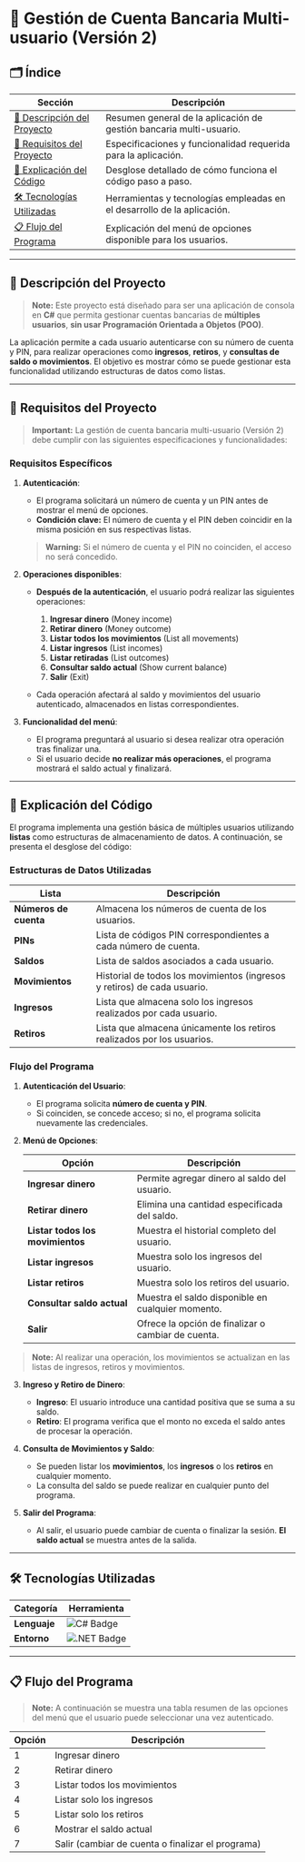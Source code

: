 # 🌟 **Gestión de Cuenta Bancaria Multi-usuario (Versión 2)**

## 🗂️ Índice

| Sección                                      | Descripción                                                                 |
|----------------------------------------------|-----------------------------------------------------------------------------|
| [📄 Descripción del Proyecto](#📄-descripción-del-proyecto) | Resumen general de la aplicación de gestión bancaria multi-usuario.          |
| [📜 Requisitos del Proyecto](#📜-requisitos-del-proyecto)  | Especificaciones y funcionalidad requerida para la aplicación.               |
| [📝 Explicación del Código](#📝-explicación-del-código)    | Desglose detallado de cómo funciona el código paso a paso.                   |
| [🛠️ Tecnologías Utilizadas](#🛠️-tecnologías-utilizadas) | Herramientas y tecnologías empleadas en el desarrollo de la aplicación.      |
| [📋 Flujo del Programa](#📋-flujo-del-programa)           | Explicación del menú de opciones disponible para los usuarios.               |

---

## 📄 Descripción del Proyecto

> **Note:** Este proyecto está diseñado para ser una aplicación de consola en **C#** que permita gestionar cuentas bancarias de **múltiples usuarios**, **sin usar Programación Orientada a Objetos (POO)**.

La aplicación permite a cada usuario autenticarse con su número de cuenta y PIN, para realizar operaciones como **ingresos**, **retiros**, y **consultas de saldo o movimientos**. El objetivo es mostrar cómo se puede gestionar esta funcionalidad utilizando estructuras de datos como listas.

---

## 📜 Requisitos del Proyecto

> **Important:** La gestión de cuenta bancaria multi-usuario (Versión 2) debe cumplir con las siguientes especificaciones y funcionalidades:

### Requisitos Específicos

1. **Autenticación**:
   - El programa solicitará un número de cuenta y un PIN antes de mostrar el menú de opciones.
   - **Condición clave:** El número de cuenta y el PIN deben coincidir en la misma posición en sus respectivas listas.
   
   > **Warning:** Si el número de cuenta y el PIN no coinciden, el acceso no será concedido.

2. **Operaciones disponibles**:
   - **Después de la autenticación**, el usuario podrá realizar las siguientes operaciones:
     1. **Ingresar dinero** (Money income)
     2. **Retirar dinero** (Money outcome)
     3. **Listar todos los movimientos** (List all movements)
     4. **Listar ingresos** (List incomes)
     5. **Listar retiradas** (List outcomes)
     6. **Consultar saldo actual** (Show current balance)
     7. **Salir** (Exit)
     
   - Cada operación afectará al saldo y movimientos del usuario autenticado, almacenados en listas correspondientes.

3. **Funcionalidad del menú**:
   - El programa preguntará al usuario si desea realizar otra operación tras finalizar una.
   - Si el usuario decide **no realizar más operaciones**, el programa mostrará el saldo actual y finalizará.

---

## 📝 Explicación del Código

El programa implementa una gestión básica de múltiples usuarios utilizando **listas** como estructuras de almacenamiento de datos. A continuación, se presenta el desglose del código:

### Estructuras de Datos Utilizadas

| Lista                      | Descripción                                                                 |
|-----------------------------|-----------------------------------------------------------------------------|
| **Números de cuenta**        | Almacena los números de cuenta de los usuarios.                             |
| **PINs**                     | Lista de códigos PIN correspondientes a cada número de cuenta.              |
| **Saldos**                   | Lista de saldos asociados a cada usuario.                                   |
| **Movimientos**              | Historial de todos los movimientos (ingresos y retiros) de cada usuario.    |
| **Ingresos**                 | Lista que almacena solo los ingresos realizados por cada usuario.           |
| **Retiros**                  | Lista que almacena únicamente los retiros realizados por los usuarios.       |

### Flujo del Programa

1. **Autenticación del Usuario**:
   - El programa solicita **número de cuenta y PIN**.
   - Si coinciden, se concede acceso; si no, el programa solicita nuevamente las credenciales.

2. **Menú de Opciones**:
   
   | Opción                     | Descripción                                      |
   |----------------------------|--------------------------------------------------|
   | **Ingresar dinero**         | Permite agregar dinero al saldo del usuario.     |
   | **Retirar dinero**          | Elimina una cantidad especificada del saldo.     |
   | **Listar todos los movimientos** | Muestra el historial completo del usuario.    |
   | **Listar ingresos**         | Muestra solo los ingresos del usuario.           |
   | **Listar retiros**          | Muestra solo los retiros del usuario.            |
   | **Consultar saldo actual**  | Muestra el saldo disponible en cualquier momento.|
   | **Salir**                   | Ofrece la opción de finalizar o cambiar de cuenta.|

> **Note:** Al realizar una operación, los movimientos se actualizan en las listas de ingresos, retiros y movimientos.

3. **Ingreso y Retiro de Dinero**:
   - **Ingreso**: El usuario introduce una cantidad positiva que se suma a su saldo.
   - **Retiro**: El programa verifica que el monto no exceda el saldo antes de procesar la operación.

4. **Consulta de Movimientos y Saldo**:
   - Se pueden listar los **movimientos**, los **ingresos** o los **retiros** en cualquier momento.
   - La consulta del saldo se puede realizar en cualquier punto del programa.

5. **Salir del Programa**:
   - Al salir, el usuario puede cambiar de cuenta o finalizar la sesión. **El saldo actual** se muestra antes de la salida.

---

## 🛠️ Tecnologías Utilizadas

| Categoría             | Herramienta                                                                 |
|-----------------------|-----------------------------------------------------------------------------|
| **Lenguaje**          | <img src="https://img.shields.io/badge/c%23-%23239120.svg?style=for-thebadge&logo=csharp&logoColor=white" alt="C# Badge"/> |
| **Entorno**           | <img src="https://img.shields.io/badge/.NET-%230512B0.svg?style=for-thebadge&logo=dotnet&logoColor=white" alt=".NET Badge"/> |

---

## 📋 Flujo del Programa

> **Note:** A continuación se muestra una tabla resumen de las opciones del menú que el usuario puede seleccionar una vez autenticado.

| Opción | Descripción                                      |
|--------|--------------------------------------------------|
| 1      | Ingresar dinero                                  |
| 2      | Retirar dinero                                   |
| 3      | Listar todos los movimientos                     |
| 4      | Listar solo los ingresos                         |
| 5      | Listar solo los retiros                          |
| 6      | Mostrar el saldo actual                          |
| 7      | Salir (cambiar de cuenta o finalizar el programa)|
